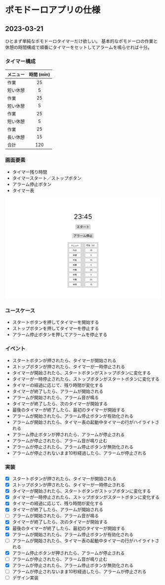 # ポモドーロアプリの仕様

## 2023-03-21

ひとまず単純なポモドーロタイマーだけ欲しい。
基本的なポモドーロの作業と休憩の時間構成で順番にタイマーをセットしてアラームを鳴らせれば十分。

### タイマー構成

| メニュー | 時間 (min) |
|:-----|:--------:|
| 作業   |    25    |
| 短い休憩 |    5     |
| 作業   |    25    |
| 短い休憩 |    5     |
| 作業   |    25    |
| 短い休憩 |    5     |
| 作業   |    25    |
| 長い休憩 |    15    |
| 合計   |   120    |

### 画面要素

- タイマー残り時間
- タイマースタート／ストップボタン
- アラーム停止ボタン
- タイマー表

![pomodoro_1.png](pomodoro_1.png)

### ユースケース

- スタートボタンを押してタイマーを開始する
- ストップボタンを押してタイマーを停止する
- アラーム停止ボタンを押してアラームを停止する

### イベント

- スタートボタンが押されたら、タイマーが開始される
- ストップボタンが押されたら、タイマーが一時停止される
- タイマーが開始されたら、スタートボタンがストップボタンに変化する
- タイマーが一時停止されたら、ストップボタンがスタートボタンに変化する
- タイマーの経過に応じて、残り時間が変化する
- タイマーが終了したら、アラームが開始される
- アラームが開始されたら、アラーム音が鳴る
- タイマーが終了したら、次のタイマーが開始する
- 最後のタイマーが終了したら、最初のタイマーが開始する
- アラームが開始されたら、アラーム停止ボタンが有効化される
- アラームが開始されたら、タイマー表の起動中タイマーの行がハイライトされる
- アラーム停止ボタンが押されたら、アラームが停止される
- アラームが停止されたら、アラーム音が鳴り止む
- アラームが停止されたら、アラーム停止ボタンが無効化される
- アラームが停止されないまま10秒経過したら、アラームが停止される

### 実装

- [x] スタートボタンが押されたら、タイマーが開始される
- [x] ストップボタンが押されたら、タイマーが一時停止される
- [x] タイマーが開始されたら、スタートボタンがストップボタンに変化する
- [x] タイマーが一時停止されたら、ストップボタンがスタートボタンに変化する
- [x] タイマーの経過に応じて、残り時間が変化する
- [x] タイマーが終了したら、アラームが開始される
- [ ] アラームが開始されたら、アラーム音が鳴る
- [x] タイマーが終了したら、次のタイマーが開始する
- [x] 最後のタイマーが終了したら、最初のタイマーが開始する
- [x] アラームが開始されたら、アラーム停止ボタンが有効化される
- [ ] アラームが開始されたら、タイマー表の起動中タイマーの行がハイライトされる
- [x] アラーム停止ボタンが押されたら、アラームが停止される
- [ ] アラームが停止されたら、アラーム音が鳴り止む
- [x] アラームが停止されたら、アラーム停止ボタンが無効化される
- [ ] アラームが停止されないまま10秒経過したら、アラームが停止される
- [ ] デザイン実装
